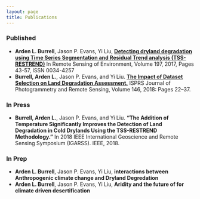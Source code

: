 ```yaml
---
layout: page
title: Publications 
---
```

### Published   
 - **Arden L. Burrell**, Jason P. Evans, Yi Liu, [**Detecting dryland degradation using Time Series Segmentation and Residual Trend analysis (TSS-RESTREND)**](http://www.sciencedirect.com/science/article/pii/S0034425717302171) In Remote Sensing of Environment, Volume 197, 2017, Pages 43-57, ISSN 0034-4257
 - **Burrell, Arden L.**, Jason P. Evans, and Yi Liu. [**The Impact of Dataset Selection on Land Degradation Assessment.**](https://doi.org/10.1016/j.isprsjprs.2018.08.017) ISPRS Journal of Photogrammetry and Remote Sensing, Volume 146, 2018: Pages 22–37. 

### In Press
 - **Burrell, Arden L.**, Jason P. Evans, and Yi Liu. **“The Addition of Temperature Significantly Improves the Detection of Land Degradation in Cold Drylands Using the TSS-RESTREND Methodology.”** In 2018 IEEE International Geoscience and Remote Sensing Symposium (IGARSS). IEEE, 2018.


### In Prep
 - **Arden L. Burrell**, Jason P. Evans, Yi Liu, **interactions between Anthropogenic climate change and Dryland Degredation**
 - **Arden L. Burrell**, Jason P. Evans, Yi Liu, **Aridity and the future of for climate driven desertification**
